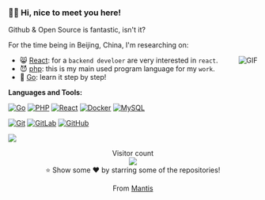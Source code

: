 ### :merman: Hi, nice to meet you here!

Github & Open Source is fantastic, isn't it?

For the time being in Beijing, China, I'm researching on:

<img align="right" alt="GIF" src="https://i.loli.net/2020/11/07/F3Yevz5qdaB7DlT.gif" />

* :smile_cat: [React](https://github.com/facebook/react): for a `backend develoer` are very interested in `react`.
* :smiling_imp: [php](https://www.php.net/): this is my main used program language for my `work`.
* :purple_heart: [Go](https://golang.org/): learn it step by step!

**Languages and Tools:** 

[![Go](https://img.shields.io/badge/Go-blue?style=flat&logo=go&logoColor=white&link=https://github.com/chunlintang)](https://github.com/chunlintang) 
[![PHP](https://img.shields.io/badge/Php-black?style=flat&logo=php&logoColor=white&link=https://github.com/chunlintang)](https://github.com/chunlintang)
[![React](https://img.shields.io/badge/-React-black?style=flat&logo=react&link=https://github.com/chunlintang)](https://github.com/chunlintang) 
[![Docker](https://img.shields.io/badge/-Docker-black?style=flat&logo=docker&link=https://github.com/chunlintang)](https://github.com/chunlintang) 
[![MySQL](https://img.shields.io/badge/-MySQL-black?style=flat&logo=mysql&link=https://github.com/chunlintang)](https://github.com/chunlintang)

[![Git](https://img.shields.io/badge/-Git-black?style=flat&logo=git&link=https://github.com/chunlintang)](https://github.com/chunlintang) 
[![GitLab](https://img.shields.io/badge/-GitLab-FCA121?style=flat&logo=gitlab&link=https://github.com/chunlintang)](https://github.com/chunlintang) 
[![GitHub](https://img.shields.io/badge/-GitHub-181717?style=flat&logo=github&link=https://github.com/chunlintang)](https://github.com/chunlintang)

<img src="https://github-readme-stats.vercel.app/api?username=chunlintang" />

<p align="center"> 
  Visitor count<br>
  <img src="https://profile-counter.glitch.me/chunnlintang/count.svg" />
  <br/>⭐️ Show some ❤️ by starring some of the repositories!
</p>
<p align="center">
  From <a href="https://github.com/chunlintang">Mantis</a>
</p>

